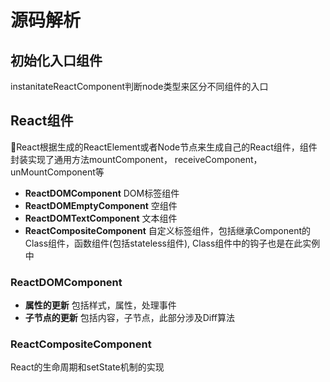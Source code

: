 # 源码解析

## 初始化入口组件
instanitateReactComponent判断node类型来区分不同组件的入口

## React组件
React根据生成的ReactElement或者Node节点来生成自己的React组件，组件封装实现了通用方法mountComponent， receiveComponent，unMountComponent等
* **ReactDOMComponent** DOM标签组件
* **ReactDOMEmptyComponent** 空组件
* **ReactDOMTextComponent** 文本组件
* **ReactCompositeComponent** 自定义标签组件，包括继承Component的Class组件，函数组件(包括stateless组件), Class组件中的钩子也是在此实例中

### ReactDOMComponent
* **属性的更新** 包括样式，属性，处理事件
* **子节点的更新** 包括内容，子节点，此部分涉及Diff算法

### ReactCompositeComponent
React的生命周期和setState机制的实现